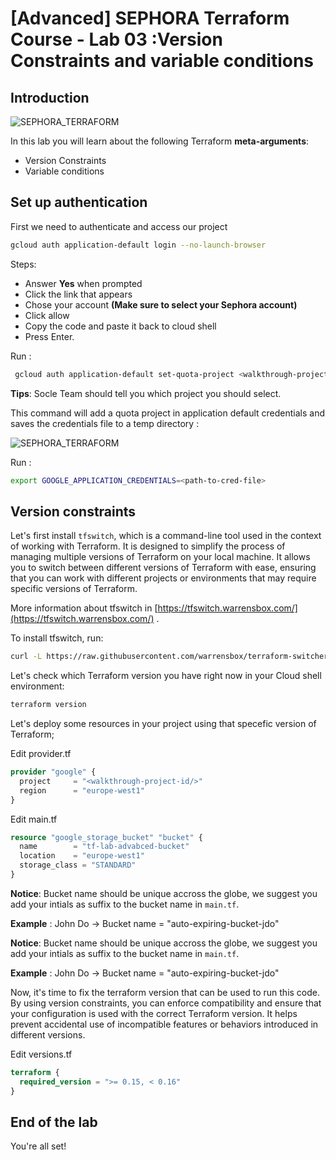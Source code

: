 # [Advanced] SEPHORA Terraform Course - Lab 03 :Version Constraints and variable conditions

## Introduction
![SEPHORA_TERRAFORM](https://storage.googleapis.com/s4a-shared-terraform-gcs-lab-materials/sephora_terraform_bw.png)

In this lab you will learn about the following Terraform **meta-arguments**:
- Version Constraints
- Variable conditions

## Set up authentication

  First we need to authenticate and access our project
  ```bash
  gcloud auth application-default login --no-launch-browser
  ```
  Steps:
   - Answer **Yes** when prompted
   - Click the link that appears
   - Chose your account **(Make sure to select your Sephora account)**
   - Click allow
   - Copy the code and paste it back to cloud shell
   - Press Enter.

   <walkthrough-project-setup></walkthrough-project-setup>

  Run :
  ```bash
   gcloud auth application-default set-quota-project <walkthrough-project-id/>
  ```
  **Tips**: Socle Team should tell you which project you should select.

  This command will add a quota project in application default credentials and saves the credentials file to a temp directory :

  ![SEPHORA_TERRAFORM](https://storage.googleapis.com/s4a-shared-terraform-gcs-lab-materials/cred_path.png)

  Run :
  ```bash
  export GOOGLE_APPLICATION_CREDENTIALS=<path-to-cred-file>
  ```
## Version constraints
Let's first install `tfswitch`, which is a command-line tool used in the context of working with Terraform. It is designed to simplify the process of managing multiple versions of Terraform on your local machine. It allows you to switch between different versions of Terraform with ease, ensuring that you can work with different projects or environments that may require specific versions of Terraform.

More information about tfswitch in [https://tfswitch.warrensbox.com/](https://tfswitch.warrensbox.com/) .

To install tfswitch, run:
```sh
curl -L https://raw.githubusercontent.com/warrensbox/terraform-switcher/release/install.sh | bash

```

Let's check which Terraform version you have right now in your Cloud shell environment:

```sh
terraform version
```

Let's deploy some resources in your project using that specefic version of Terraform;

<walkthrough-editor-open-file
    filePath="cloudshell_open/terraform_labs/advanced/lab_03/iac/provider.tf">
    Edit provider.tf
</walkthrough-editor-open-file>
```tf
provider "google" {
  project     = "<walkthrough-project-id/>"
  region      = "europe-west1"
}
```

<walkthrough-editor-open-file
    filePath="cloudshell_open/terraform_labs/advanced/lab_03/iac/main.tf">
    Edit main.tf
</walkthrough-editor-open-file>
```tf
resource "google_storage_bucket" "bucket" {
  name        = "tf-lab-advabced-bucket"
  location    = "europe-west1"
  storage_class = "STANDARD"
}
```

**Notice**: Bucket name should be unique accross the globe, we suggest you add your intials as suffix to the bucket name in `main.tf`.

__Example__ : John Do -> Bucket name = "auto-expiring-bucket-jdo"

**Notice**: Bucket name should be unique accross the globe, we suggest you add your intials as suffix to the bucket name in `main.tf`.

__Example__ : John Do -> Bucket name = "auto-expiring-bucket-jdo"

Now, it's time to fix the terraform version that can be used to run this code. By using version constraints, you can enforce compatibility and ensure that your configuration is used with the correct Terraform version. It helps prevent accidental use of incompatible features or behaviors introduced in different versions.

<walkthrough-editor-open-file
    filePath="cloudshell_open/terraform_labs/advanced/lab_03/iac/versions.tf">
    Edit versions.tf
</walkthrough-editor-open-file>
```tf
terraform {
  required_version = ">= 0.15, < 0.16"
}
```

## End of the lab

You're all set!

<walkthrough-conclusion-trophy></walkthrough-conclusion-trophy>
